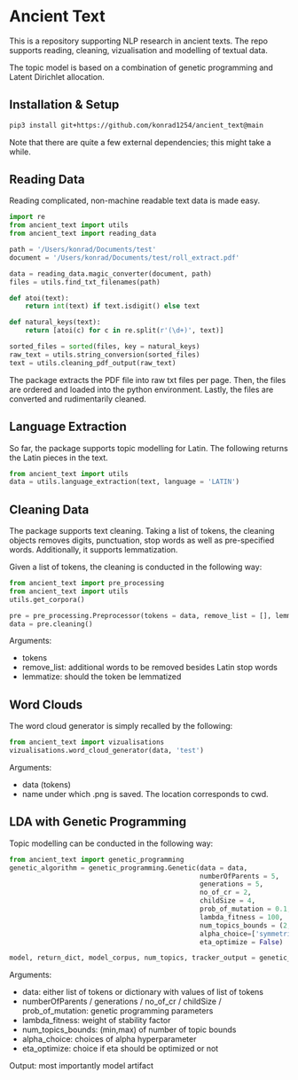 # Ancient Text
This is a repository supporting NLP research in ancient texts. 
The repo supports reading, cleaning, vizualisation and modelling of textual data.

The topic model is based on a combination of genetic programming and Latent Dirichlet allocation.

## Installation & Setup 
```bash
pip3 install git+https://github.com/konrad1254/ancient_text@main
```
Note that there are quite a few external dependencies; this might take a while.

## Reading Data
Reading complicated, non-machine readable text data is made easy.

```python
import re
from ancient_text import utils
from ancient_text import reading_data

path = '/Users/konrad/Documents/test'
document = '/Users/konrad/Documents/test/roll_extract.pdf'

data = reading_data.magic_converter(document, path)
files = utils.find_txt_filenames(path)

def atoi(text):
    return int(text) if text.isdigit() else text

def natural_keys(text):
    return [atoi(c) for c in re.split(r'(\d+)', text)]

sorted_files = sorted(files, key = natural_keys)
raw_text = utils.string_conversion(sorted_files)
text = utils.cleaning_pdf_output(raw_text)
```
The package extracts the PDF file into raw txt files per page. Then, the files are ordered and loaded into the python environment. 
Lastly, the files are converted and rudimentarily cleaned.

## Language Extraction
So far, the package supports topic modelling for Latin.
The following returns the Latin pieces in the text.

```python
from ancient_text import utils
data = utils.language_extraction(text, language = 'LATIN')
```

## Cleaning Data
The package supports text cleaning. Taking a list of tokens, the cleaning objects removes digits, punctuation, stop words as well as pre-specified words.
Additionally, it supports lemmatization.

Given a list of tokens, the cleaning is conducted in the following way:

```python
from ancient_text import pre_processing
from ancient_text import utils
utils.get_corpora()

pre = pre_processing.Preprocessor(tokens = data, remove_list = [], lemmatize = True)
data = pre.cleaning()
```
Arguments:
- tokens
- remove_list: additional words to be removed besides Latin stop words
- lemmatize: should the token be lemmatized

## Word Clouds
The word cloud generator is simply recalled by the following:

```python
from ancient_text import vizualisations
vizualisations.word_cloud_generator(data, 'test')
```
Arguments:
- data (tokens)
- name under which .png is saved. The location corresponds to cwd.

## LDA with Genetic Programming
Topic modelling can be conducted in the following way:
```python
from ancient_text import genetic_programming
genetic_algorithm = genetic_programming.Genetic(data = data, 
                                                numberOfParents = 5, 
                                                generations = 5, 
                                                no_of_cr = 2, 
                                                childSize = 4, 
                                                prob_of_mutation = 0.1, 
                                                lambda_fitness = 100, 
                                                num_topics_bounds = (2,7), 
                                                alpha_choice=['symmetric', None, 'asymmetric'], 
                                                eta_optimize = False)

model, return_dict, model_corpus, num_topics, tracker_output = genetic_algorithm.fit()
```
Arguments:
- data: either list of tokens or dictionary with values of list of tokens
- numberOfParents / generations / no_of_cr / childSize / prob_of_mutation: genetic programming parameters
- lambda_fitness: weight of stability factor
- num_topics_bounds: (min,max) of number of topic bounds
- alpha_choice: choices of alpha hyperparameter
- eta_optimize: choice if eta should be optimized or not 

Output: most importantly model artifact



